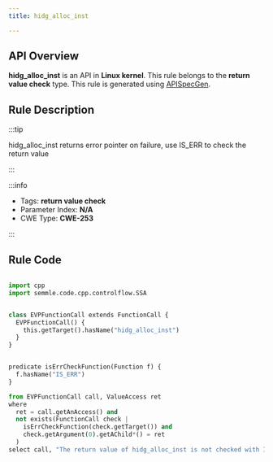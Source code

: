 ```yaml
---
title: hidg_alloc_inst

---
```



## API Overview
**hidg_alloc_inst** is an API in **Linux kernel**. This rule belongs to the **return value check** type. This rule is generated using [APISpecGen](../../tools/APISpecGen).
## Rule Description

:::tip

hidg_alloc_inst returns error pointer on failure, use IS_ERR to check the return value

:::

:::info

- Tags: **return value check**
- Parameter Index: **N/A**
- CWE Type: **CWE-253**

:::

## Rule Code
```python

import cpp
import semmle.code.cpp.controlflow.SSA


class EVPFunctionCall extends FunctionCall {
  EVPFunctionCall() {
    this.getTarget().hasName("hidg_alloc_inst")
  }
}


predicate isErrCheckFunction(Function f) {
  f.hasName("IS_ERR") 
}

from EVPFunctionCall call, ValueAccess ret
where
  ret = call.getAnAccess() and
  not exists(FunctionCall check |
    isErrCheckFunction(check.getTarget()) and
    check.getArgument(0).getAChild*() = ret
  )
select call, "The return value of hidg_alloc_inst is not checked with IS_ERR."
    
```